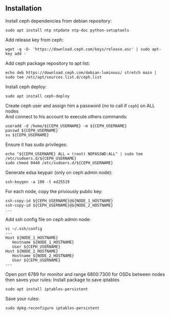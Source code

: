 Installation
-----

Install ceph dependencies from debian repository:
```
sudo apt install ntp ntpdate ntp-doc python-setuptools
```

Add release key from ceph:
```
wget -q -O- 'https://download.ceph.com/keys/release.asc' | sudo apt-key add -
```

Add ceph package repository to apt list:
```
echo deb https://download.ceph.com/debian-luminous/ stretch main | sudo tee /etc/apt/sources.list.d/ceph.list
```

Install ceph deploy:
```
sudo apt install ceph-deploy
```

Create ceph user and assign him a password (no to call if `ceph`) on ALL nodes    
And connect to his account to execute others commands:
```
useradd -d /home/${CEPH_USERNAME} -m ${CEPH_USERNAME}
passwd ${CEPH_USERNAME}
su ${CEPH_USERNAME}
```

Ensure it has sudo privileges:
```
echo "${CEPH_USERNAME} ALL = (root) NOPASSWD:ALL" | sudo tee /etc/sudoers.d/${CEPH_USERNAME}
sudo chmod 0440 /etc/sudoers.d/${CEPH_USERNAME}
```

Generate edsa keypair (only on ceph admin node):
```
ssh-keygen -a 100 -t ed25519 
```

For each node, copy the priviously public key:
```
ssh-copy-id ${CEPH_USERNAME}@${NODE_1_HOSTNAME}
ssh-copy-id ${CEPH_USERNAME}@${NODE_2_HOSTNAME}
...
```

Add ssh config file on ceph admin node:
```
vi ~/.ssh/config
---
Host ${NODE_1_HOSTNAME}
   Hostname ${NODE_1_HOSTNAME}
   User ${CEPH_USERNAME}
Host ${NODE_2_HOSTNAME}
   Hostname ${NODE_2_HOSTNAME}
   User ${CEPH_USERNAME}
---
```

Open port 6789 for monitor and range 6800:7300  for OSDs between nodes    
then saves your rules:
Install package to save iptables 
```
sudo apt install iptables-persistent
```

Save your rules:
```
sudo dpkg-reconfigure iptables-persistent
```
